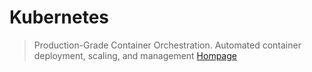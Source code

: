# Kubernetes

> Production-Grade Container Orchestration. Automated container deployment, scaling, and management [Hompage](http://kubernetes.io/)